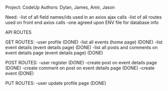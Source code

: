 Project: CodeUp
Authors: Dylan, James, Amir, Jason

Need:
-list of all field names/ids used in an axios ajax calls
-list of all routes used on front end axios calls
-one agreed upon ENV file for database info

API ROUTES

GET ROUTES:
-user profile (DONE)
-list all events (home page) (DONE)
-list event details (event details page) (DONE)
    -list all posts and comments on event details page (event details page) (DONE)

POST ROUTES:
-user register (DONE)
-create post on event details page (DONE)
    -create comment on post on event details page (DONE)
-create event (DONE)

PUT ROUTES:
-user update profile page (DONE)
